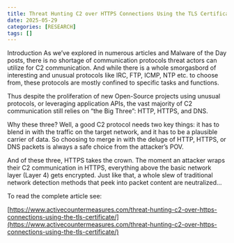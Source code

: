 ```yaml
---
title: Threat Hunting C2 over HTTPS Connections Using the TLS Certificate
date: 2025-05-29
categories: [RESEARCH]
tags: []
---
```


Introduction
As we’ve explored in numerous articles and Malware of the Day posts, there is no shortage of communication protocols threat actors can utilize for C2 communication. And while there is a whole smorgasbord of interesting and unusual protocols like IRC, FTP, ICMP, NTP etc. to choose from, these protocols are mostly confined to specific tasks and functions.

Thus despite the proliferation of new Open-Source projects using unusual protocols, or leveraging application APIs, the vast majority of C2 communication still relies on “the Big Three”: HTTP, HTTPS, and DNS.

Why these three? Well, a good C2 protocol needs two key things: it has to blend in with the traffic on the target network, and it has to be a plausible carrier of data. So choosing to merge in with the deluge of HTTP, HTTPS, or DNS packets is always a safe choice from the attacker’s POV.

And of these three, HTTPS takes the crown. The moment an attacker wraps their C2 communication in HTTPS, everything above the basic network layer (Layer 4) gets encrypted. Just like that, a whole slew of traditional network detection methods that peek into packet content are neutralized...

To read the complete article see:

[https://www.activecountermeasures.com/threat-hunting-c2-over-https-connections-using-the-tls-certificate/](https://www.activecountermeasures.com/threat-hunting-c2-over-https-connections-using-the-tls-certificate/)